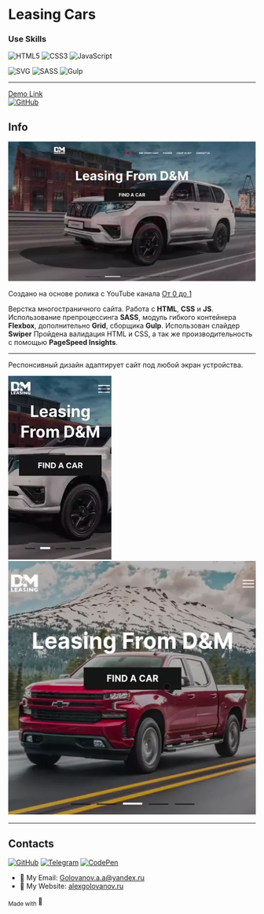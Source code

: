 # Leasing Cars

### Use Skills

![HTML5](https://img.shields.io/badge/html5-%23E34F26.svg?style=for-the-badge&logo=html5&logoColor=white)
![CSS3](https://img.shields.io/badge/css3-%231572B6.svg?style=for-the-badge&logo=css3&logoColor=white)
![JavaScript](https://img.shields.io/badge/javascript-%23323330.svg?style=for-the-badge&logo=javascript&logoColor=%23F7DF1E)

![SVG](https://img.shields.io/badge/SVG-%23ED760E.svg?style=for-the-badge&logo=SVG&logoColor=white)
![SASS](https://img.shields.io/badge/SASS-hotpink.svg?style=for-the-badge&logo=SASS&logoColor=white)
![Gulp](https://img.shields.io/badge/GULP-%23CF4647.svg?style=for-the-badge&logo=gulp&logoColor=white)

---

[Demo Link <br>![GitHub](https://img.shields.io/badge/github-%23121011.svg?style=for-the-badge&logo=github&logoColor=white)](https://golovanovalex.github.io/Leasing_Cars/)

## Info

![Gifweb](readme/gifweb.webp)

Создано на основе ролика с YouTube канала [От 0 до 1](https://www.youtube.com/c/%D0%9E%D1%820%D0%B4%D0%BE1)

Верстка многостраничного сайта. Работа с **HTML**, **CSS** и **JS**.  
Использование препроцессинга **SASS**, модуль гибкого контейнера **Flexbox**, дополнительно **Grid**, сборщика **Gulp**. Использован слайдер **Swiper**
Пройдена валидация HTML и CSS, а так же производительность с помощью **PageSpeed Insights**.

---

Респонсивный дизайн адаптирует сайт под любой экран устройства.

![GifMobile](readme/gifmobile.webp) &nbsp;&nbsp;&nbsp;&nbsp;&nbsp;&nbsp;&nbsp;![GifMobile](readme/giftab.webp)

---

## Contacts

[![GitHub](https://img.shields.io/badge/github-%23121011.svg?style=for-the-badge&logo=github&logoColor=white)](https://github.com/GolovanovAlex)
[![Telegram](https://img.shields.io/badge/Telegram-2CA5E0?style=for-the-badge&logo=telegram&logoColor=white)](https://t.me/GolovanovAlex)
[![CodePen](https://img.shields.io/badge/Codepen-000000?style=for-the-badge&logo=codepen&logoColor=white)](https://codepen.io/AlexGolovanov)

- 📧 My Email: <a href="mailto:golovanov.a.a@yandex.ru" >Golovanov.a.a@yandex.ru</a>
- 📜 My Website: [alexgolovanov.ru](http://alexgolovanov.ru)

<sub> Made with </sub>💙
